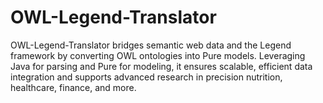 # OWL-Legend-Translator
OWL-Legend-Translator bridges semantic web data and the Legend framework by converting OWL ontologies into Pure models. Leveraging Java for parsing and Pure for modeling, it ensures scalable, efficient data integration and supports advanced research in precision nutrition, healthcare, finance, and more.
